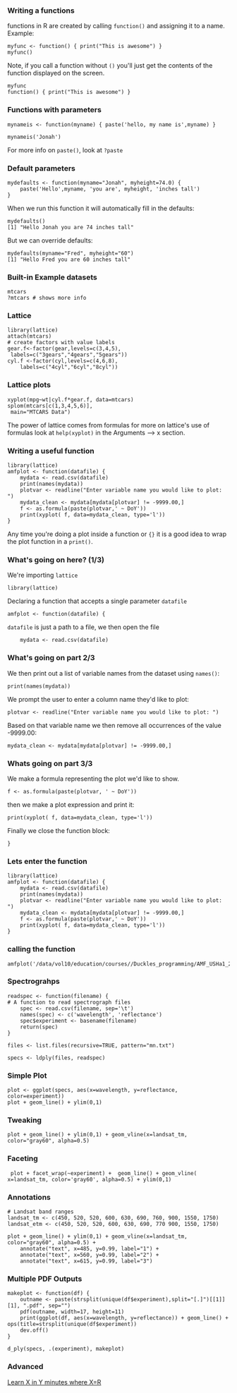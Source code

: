 ### Writing a functions

functions in R are created by calling `function()` and assigning it to a name. Example:

    myfunc <- function() { print("This is awesome") }
    myfunc()

Note, if you call a function without `()` you'll just get the contents of the function displayed on the screen.

    myfunc
    function() { print("This is awesome") }


### Functions with parameters

    mynameis <- function(myname) { paste('hello, my name is',myname) }

    mynameis('Jonah')

For more info on `paste()`, look at `?paste`

### Default parameters

    mydefaults <- function(myname="Jonah", myheight=74.0) {
        paste('Hello',myname, 'you are', myheight, 'inches tall')
    }

When we run this function it will automatically fill in the defaults:
    
    mydefaults()
    [1] "Hello Jonah you are 74 inches tall"

But we can override defaults:
 
    mydefaults(myname="Fred", myheight="60")
    [1] "Hello Fred you are 60 inches tall"


### Built-in Example datasets

    mtcars
    ?mtcars # shows more info

### Lattice 

    library(lattice)
    attach(mtcars)
    # create factors with value labels 
    gear.f<-factor(gear,levels=c(3,4,5),
  	 labels=c("3gears","4gears","5gears")) 
    cyl.f <-factor(cyl,levels=c(4,6,8),
        labels=c("4cyl","6cyl","8cyl")) 


### Lattice plots

    xyplot(mpg~wt|cyl.f*gear.f, data=mtcars)
    splom(mtcars[c(1,3,4,5,6)], 
  	 main="MTCARS Data")

The power of lattice comes from formulas for more on lattice's use of formulas look at `help(xyplot)` in the Arguments --> x section.

### Writing a useful function

    library(lattice)
    amfplot <- function(datafile) {
        mydata <- read.csv(datafile)
        print(names(mydata))
        plotvar <- readline("Enter variable name you would like to plot: ")
        mydata_clean <- mydata[mydata[plotvar] != -9999.00,]
        f <- as.formula(paste(plotvar,' ~ DoY'))
        print(xyplot( f, data=mydata_clean, type='l'))
    }

Any time you're doing a plot inside a function or `{}` it is a good idea to wrap the plot function in a `print()`.

### What's going on here? (1/3)
We're importing `lattice`

    library(lattice)

Declaring a function that accepts a single parameter `datafile`

    amfplot <- function(datafile) {

`datafile` is just a path to a file, we then open the file

        mydata <- read.csv(datafile)

### What's going on part 2/3

We then print out a list of variable names from the dataset using `names()`:

    print(names(mydata))

We prompt the user to enter a column name they'd like to plot:

    plotvar <- readline("Enter variable name you would like to plot: ")

Based on that variable name we then remove all occurrences of the value -9999.00:

    mydata_clean <- mydata[mydata[plotvar] != -9999.00,]

### Whats going on part 3/3

We make a formula representing the plot we'd like to show.

    f <- as.formula(paste(plotvar, ' ~ DoY'))

then we make a plot expression and print it:

    print(xyplot( f, data=mydata_clean, type='l'))

Finally we close the function block:
    
    }


### Lets enter the function

    library(lattice)
    amfplot <- function(datafile) {
        mydata <- read.csv(datafile)
        print(names(mydata))
        plotvar <- readline("Enter variable name you would like to plot: ")
        mydata_clean <- mydata[mydata[plotvar] != -9999.00,]
        f <- as.formula(paste(plotvar,' ~ DoY'))
        print(xyplot( f, data=mydata_clean, type='l'))
    }


### calling the function

    amfplot('/data/vol10/education/courses//Duckles_programming/AMF_USHa1_2003_L4_h_V002.txt')




### Spectrograhps

    readspec <- function(filename) {
    # A function to read spectrograph files
        spec <- read.csv(filename, sep='\t')
        names(spec) <- c('wavelength', 'reflectance')
        spec$experiment <- basename(filename)
        return(spec)
    }

    files <- list.files(recursive=TRUE, pattern="mn.txt")

    specs <- ldply(files, readspec)


### Simple Plot 

    plot <- ggplot(specs, aes(x=wavelength, y=reflectance, color=experiment))
    plot + geom_line() + ylim(0,1) 

### Tweaking

    plot + geom_line() + ylim(0,1) + geom_vline(x=landsat_tm, color="gray60", alpha=0.5)   

### Faceting

     plot + facet_wrap(~experiment) +  geom_line() + geom_vline( x=landsat_tm, color='gray60', alpha=0.5) + ylim(0,1) 
    

### Annotations

    # Landsat band ranges
    landsat_tm <- c(450, 520, 520, 600, 630, 690, 760, 900, 1550, 1750)
    landsat_etm <- c(450, 520, 520, 600, 630, 690, 770 900, 1550, 1750)

    plot + geom_line() + ylim(0,1) + geom_vline(x=landsat_tm, color="gray60", alpha=0.5) + 
        annotate("text", x=485, y=0.99, label="1") +
        annotate("text", x=560, y=0.99, label="2") +
        annotate("text", x=615, y=0.99, label="3")

### Multiple PDF Outputs

    makeplot <- function(df) {
        outname <- paste(strsplit(unique(df$experiment),split="[.]")[[1]][1], ".pdf", sep="")
        pdf(outname, width=17, height=11)
        print(ggplot(df, aes(x=wavelength, y=reflectance)) + geom_line() + ops(title=strsplit(unique(df$experiment))
        dev.off()
    }

    d_ply(specs, .(experiment), makeplot)


### Advanced 
[Learn X in Y minutes where X=R](Lhttp://learnxinyminutes.com/docs/r) 

